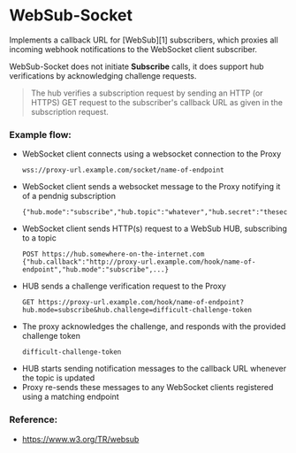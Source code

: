 # WebSub-Socket

Implements a callback URL for [WebSub][1] subscribers, which proxies all
incoming webhook notifications to the WebSocket client subscriber.

WebSub-Socket does not initiate **Subscribe** calls, it does support hub
verifications by acknowledging challenge requests.

> The hub verifies a subscription request by sending an HTTP (or HTTPS) GET request to the subscriber's callback URL as given in the subscription request.

### Example flow:

* WebSocket client connects using a websocket connection to the Proxy
    ```
    wss://proxy-url.example.com/socket/name-of-endpoint
    ```
* WebSocket client sends a websocket message to the Proxy notifying it of a pendnig subscription
    ```
    {"hub.mode":"subscribe","hub.topic":"whatever","hub.secret":"thesecret"}
    ```
* WebSocket client sends HTTP(s) request to a WebSub HUB, subscribing to a topic
    ```
    POST https://hub.somewhere-on-the-internet.com
    {"hub.callback":"http://proxy-url.example.com/hook/name-of-endpoint","hub.mode":"subscribe",...}
    ```
* HUB sends a challenge verification request to the Proxy
    ```
    GET https://proxy-url.example.com/hook/name-of-endpoint?hub.mode=subscribe&hub.challenge=difficult-challenge-token
    ```
* The proxy acknowledges the challenge, and responds with the provided challenge token
    ```
    difficult-challenge-token
    ```
* HUB starts sending notification messages to the callback URL whenever the topic is updated
* Proxy re-sends these messages to any WebSocket clients registered using a matching endpoint

### Reference:

* https://www.w3.org/TR/websub
